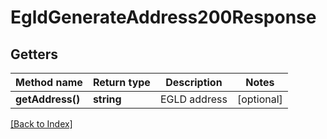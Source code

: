 # EgldGenerateAddress200Response

## Getters

Method name | Return type | Description | Notes
------------ | ------------- | ------------- | -------------
**getAddress()** | **string** | EGLD address | [optional]

[[Back to Index]](../index.md)
